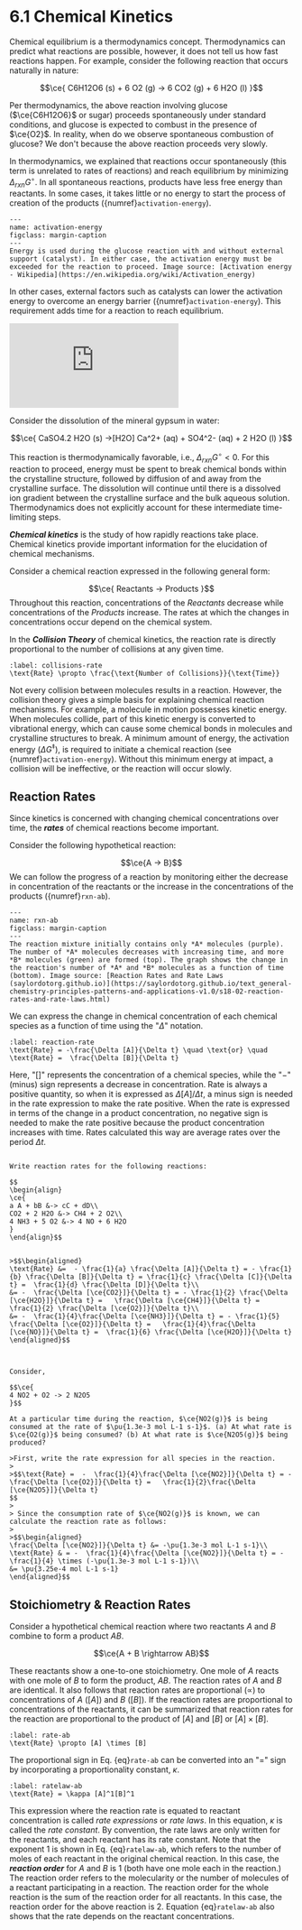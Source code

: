 # 6.1  Chemical Kinetics

Chemical equilibrium is a thermodynamics concept. Thermodynamics can predict what reactions are possible, however, it does not tell us how fast reactions happen. For example, consider the following reaction that occurs naturally in nature:

$$\ce{
C6H12O6 (s) + 6 O2 (g) -> 6 CO2 (g) + 6 H2O (l)
}$$

Per thermodynamics, the above reaction involving glucose ($\ce{C6H12O6}$ or sugar) proceeds spontaneously under standard conditions, and glucose is expected to combust in the presence of $\ce{O2}$. In reality, when do we observe spontaneous combustion of glucose? We don't because the above reaction proceeds very slowly.

In thermodynamics, we explained that reactions occur spontaneously (this term is unrelated to rates of reactions) and reach equilibrium by minimizing $\Delta_{rxn}G^\circ$. In all spontaneous reactions, products have less free energy than reactants. In some cases, it takes little or no energy to start the process of creation of the products ({numref}`activation-energy`).

```{figure} https://upload.wikimedia.org/wikipedia/commons/thumb/e/e3/Activation2_updated.svg/1280px-Activation2_updated.svg.png
---
name: activation-energy
figclass: margin-caption
---
Energy is used during the glucose reaction with and without external support (catalyst). In either case, the activation energy must be exceeded for the reaction to proceed. Image source: [Activation energy - Wikipedia](https://en.wikipedia.org/wiki/Activation_energy)
```

In other cases, external factors such as catalysts can lower the activation energy to overcome an energy barrier ({numref}`activation-energy`). This requirement adds time for a reaction to reach equilibrium.

<div class="container">
<iframe src="https://www.youtube.com/embed/D0ZyjpAin_Y" 
frameborder="0" allowfullscreen class="video"></iframe>
</div>


Consider the dissolution of the mineral gypsum in water:

$$\ce{
CaSO4.2 H2O (s) ->[H2O] Ca^2+ (aq) + SO4^2- (aq) + 2 H2O (l)
}$$

This reaction is thermodynamically favorable, i.e., $\Delta_{rxn}G^\circ<0$. For this reaction to proceed, energy must be spent to break chemical bonds within the crystalline structure, followed by diffusion of and away from the crystalline surface. The dissolution will continue until there is a dissolved ion gradient between the crystalline surface and the bulk aqueous solution. Thermodynamics does not explicitly account for these intermediate time-limiting steps.

***Chemical kinetics*** is the study of how rapidly reactions take place. Chemical kinetics provide important information for the elucidation of chemical mechanisms.

Consider a chemical reaction expressed in the following general form:

$$\ce{
Reactants -> Products
}$$
Throughout this reaction, concentrations of the *Reactants* decrease while concentrations of the *Products* increase. The rates at which the changes in concentrations occur depend on the chemical system.

In the ***Collision Theory*** of chemical kinetics, the reaction rate is directly proportional to the number of collisions at any given time.

```{math}
:label: collisions-rate
\text{Rate} \propto \frac{\text{Number of Collisions}}{\text{Time}}
```
Not every collision between molecules results in a reaction. However, the collision theory gives a simple basis for explaining chemical reaction mechanisms. For example, a molecule in motion possesses kinetic energy. When molecules collide, part of this kinetic energy is converted to vibrational energy, which can cause some chemical bonds in molecules and crystalline structures to break. A minimum amount of energy, the activation energy ($\Delta G^\ddagger$), is required to initiate a chemical reaction (see {numref}`activation-energy`). Without this minimum energy at impact, a collision will be ineffective, or the reaction will occur slowly.

## Reaction Rates

Since kinetics is concerned with changing chemical concentrations over time, the ***rates*** of chemical reactions become important. 

Consider the following hypothetical reaction: 

$$\ce{A -> B}$$ 
We can follow the progress of a reaction by monitoring either the decrease in concentration of the reactants or the increase in the concentrations of the products ({numref}`rxn-ab`). 

```{figure} https://saylordotorg.github.io/text_general-chemistry-principles-patterns-and-applications-v1.0/section_18/e5dd3f15f478af1b02121333c365af99.jpg
---
name: rxn-ab
figclass: margin-caption
---
The reaction mixture initially contains only *A* molecules (purple). The number of *A* molecules decreases with increasing time, and more *B* molecules (green) are formed (top). The graph shows the change in the reaction's number of *A* and *B* molecules as a function of time (bottom). Image source: [Reaction Rates and Rate Laws (saylordotorg.github.io)](https://saylordotorg.github.io/text_general-chemistry-principles-patterns-and-applications-v1.0/s18-02-reaction-rates-and-rate-laws.html)
```

We can express the change in chemical concentration of each chemical species as a function of time using the "$\Delta$" notation.

```{math}
:label: reaction-rate
\text{Rate} = -\frac{\Delta [A]}{\Delta t} \quad \text{or} \quad \text{Rate} =  \frac{\Delta [B]}{\Delta t}
```

Here, "\[\]" represents the concentration of a chemical species, while the "$-$" (minus) sign represents a decrease in concentration. Rate is always a positive quantity, so when it is expressed as $\Delta [A]/\Delta t$, a minus sign is needed in the rate expression to make the rate positive. When the rate is expressed in terms of the change in a product concentration, no negative sign is needed to make the rate positive because the product concentration increases with time. Rates calculated this way are average rates over the period $\Delta t$.


```{dropdown} Example: Reaction Rates

Write reaction rates for the following reactions:

$$
\begin{align}
\ce{
a A + bB &-> cC + dD\\
CO2 + 2 H2O &-> CH4 + 2 O2\\
4 NH3 + 5 O2 &-> 4 NO + 6 H2O
}
\end{align}$$


>$$\begin{aligned}
\text{Rate} &=  - \frac{1}{a} \frac{\Delta [A]}{\Delta t} = - \frac{1}{b} \frac{\Delta [B]}{\Delta t} = \frac{1}{c} \frac{\Delta [C]}{\Delta t} =  \frac{1}{d} \frac{\Delta [D]}{\Delta t}\\
&= -  \frac{\Delta [\ce{CO2}]}{\Delta t} = - \frac{1}{2} \frac{\Delta [\ce{H2O}]}{\Delta t} =   \frac{\Delta [\ce{CH4}]}{\Delta t} =  \frac{1}{2} \frac{\Delta [\ce{O2}]}{\Delta t}\\
&= -  \frac{1}{4}\frac{\Delta [\ce{NH3}]}{\Delta t} = - \frac{1}{5} \frac{\Delta [\ce{O2}]}{\Delta t} =   \frac{1}{4}\frac{\Delta [\ce{NO}]}{\Delta t} =  \frac{1}{6} \frac{\Delta [\ce{H2O}]}{\Delta t}
\end{aligned}$$


```


```{dropdown} Example: Reaction Rates 

Consider,

$$\ce{
4 NO2 + O2 -> 2 N2O5
}$$

At a particular time during the reaction, $\ce{NO2(g)}$ is being consumed at the rate of $\pu{1.3e-3 mol L-1 s-1}$. (a) At what rate is $\ce{O2(g)}$ being consumed? (b) At what rate is $\ce{N2O5(g)}$ being produced?

>First, write the rate expression for all species in the reaction.
>
>$$\text{Rate} =  -  \frac{1}{4}\frac{\Delta [\ce{NO2}]}{\Delta t} = -  \frac{\Delta [\ce{O2}]}{\Delta t} =   \frac{1}{2}\frac{\Delta [\ce{N2O5}]}{\Delta t}
$$
>
> Since the consumption rate of $\ce{NO2(g)}$ is known, we can calculate the reaction rate as follows:
>
>$$\begin{aligned}
\frac{\Delta [\ce{NO2}]}{\Delta t} &= -\pu{1.3e-3 mol L-1 s-1}\\
\text{Rate} & = -  \frac{1}{4}\frac{\Delta [\ce{NO2}]}{\Delta t} = -  \frac{1}{4} \times (-\pu{1.3e-3 mol L-1 s-1})\\
&= \pu{3.25e-4 mol L-1 s-1}
\end{aligned}$$

```


## Stoichiometry & Reaction Rates

Consider a hypothetical chemical reaction where two reactants *A* and *B* combine to form a product *AB*. 

$$\ce{A + B \rightarrow AB}$$ 

These reactants show a one-to-one stoichiometry. One mole of *A* reacts with one mole of *B* to form the product, $AB$. The reaction rates of *A* and *B* are identical. It also follows that reaction rates are proportional ($\propto$) to concentrations of *A* ($[A]$) and *B* ($[B]$). If the reaction rates are proportional to concentrations of the reactants, it can be summarized that reaction rates for the reaction are proportional to the product of $[A]$ and $[B]$ or $[A]\times [B]$.

```{math}
:label: rate-ab
\text{Rate} \propto [A] \times [B]
```

The proportional sign in Eq. {eq}`rate-ab` can be converted into an "=" sign by incorporating a proportionality constant, $\kappa$. 

```{math}
:label: ratelaw-ab
\text{Rate} = \kappa [A]^1[B]^1
```

This expression where the reaction rate is equated to reactant concentration is called *rate expressions* or *rate laws*. In this equation, $\kappa$ is called the *rate constant*. By convention, the rate laws are only written for the reactants, and each reactant has its rate constant. Note that the exponent $1$ is shown in Eq. {eq}`ratelaw-ab`, which refers to the number of moles of each reactant in the original chemical reaction. In this case, the ***reaction order*** for *A* and *B* is $1$ (both have one mole each in the reaction.) The reaction order refers to the molecularity or the number of molecules of a reactant participating in a reaction. The reaction order for the whole reaction is the sum of the reaction order for all reactants. In this case, the reaction order for the above reaction is 2. Equation {eq}`ratelaw-ab` also shows that the rate depends on the reactant concentrations.
